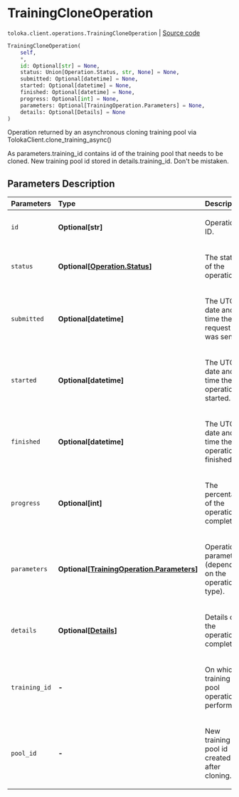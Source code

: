 # TrainingCloneOperation
`toloka.client.operations.TrainingCloneOperation` | [Source code](https://github.com/Toloka/toloka-kit/blob/v1.2.0.post1/src/client/operations.py#L213)

```python
TrainingCloneOperation(
    self,
    *,
    id: Optional[str] = None,
    status: Union[Operation.Status, str, None] = None,
    submitted: Optional[datetime] = None,
    started: Optional[datetime] = None,
    finished: Optional[datetime] = None,
    progress: Optional[int] = None,
    parameters: Optional[TrainingOperation.Parameters] = None,
    details: Optional[Details] = None
)
```

Operation returned by an asynchronous cloning training pool via TolokaClient.clone_training_async()


As parameters.training_id contains id of the training pool that needs to be cloned.
New training pool id stored in details.training_id.
Don't be mistaken.

## Parameters Description

| Parameters | Type | Description |
| :----------| :----| :-----------|
`id`|**Optional\[str\]**|<p>Operation ID.</p>
`status`|**Optional\[[Operation.Status](toloka.client.operations.Operation.Status.md)\]**|<p>The status of the operation.</p>
`submitted`|**Optional\[datetime\]**|<p>The UTC date and time the request was sent.</p>
`started`|**Optional\[datetime\]**|<p>The UTC date and time the operation started.</p>
`finished`|**Optional\[datetime\]**|<p>The UTC date and time the operation finished.</p>
`progress`|**Optional\[int\]**|<p>The percentage of the operation completed.</p>
`parameters`|**Optional\[[TrainingOperation.Parameters](toloka.client.operations.TrainingOperation.Parameters.md)\]**|<p>Operation parameters (depending on the operation type).</p>
`details`|**Optional\[[Details](toloka.client.operations.TrainingCloneOperation.Details.md)\]**|<p>Details of the operation completion.</p>
`training_id`|**-**|<p>On which training pool operation is performed.</p>
`pool_id`|**-**|<p>New training pool id created after cloning.</p>
